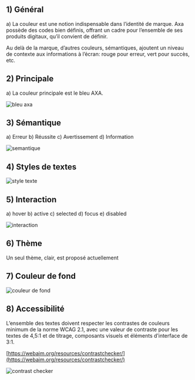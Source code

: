 ## 1) Général

a) La couleur est une notion indispensable dans l’identité de marque. Axa possède des codes bien définis, offrant un cadre pour l’ensemble de ses produits digitaux, qu’il convient de définir.

Au delà de la marque, d’autres couleurs, sémantiques, ajoutent un niveau de contexte aux informations à l’écran: rouge pour erreur, vert pour succès, etc.

## 2) Principale

a) La couleur principale est le bleu AXA.

<img src="../../assets/images/colors/colors-01.svg" alt="bleu axa"  />

## 3) Sémantique

a) Erreur
b) Réussite
c) Avertissement
d) Information

<img src="../../assets/images/colors/colors-02.svg" alt="semantique" />

## 4) Styles de textes

<img src="../../assets/images/colors/colors-03.svg" alt="style texte" />

## 5) Interaction

a) hover
b) active
c) selected
d) focus
e) disabled

<img src="../../assets/images/colors/colors-04.svg" alt="interaction" />

## 6) Thème

Un seul thème, clair, est proposé actuellement

## 7) Couleur de fond

<img src="../../assets/images/colors/colors-05.svg" alt="couleur de fond" class="tk-markdown__img-fullscreen" />

## 8) Accessibilité

L’ensemble des textes doivent respecter les contrastes de couleurs minimum de la norme WCAG 2.1, avec une valeur de contraste pour les textes de 4,5:1 et de titrage, composants visuels et éléments d’interface de 3:1.

[https://webaim.org/resources/contrastchecker/](https://webaim.org/resources/contrastchecker/)

<img src="../../assets/images/colors/contraster.jpg" alt="contrast checker" class="tk-markdown__img-fullscreen" />
